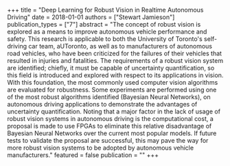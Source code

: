 +++
title = "Deep Learning for Robust Vision in Realtime Autonomous Driving"
date = 2018-01-01
authors = ["Stewart Jamieson"]
publication_types = ["7"]
abstract = "The concept of robust vision is explored as a means to improve autonomous vehicle performance and safety. This research is applicable to both the University of Toronto's self-driving car team, aUToronto, as well as to manufacturers of autonomous road vehicles, who have been criticized for the failures of their vehicles that resulted in injuries and fatalities. The requirements of a robust vision system are identified; chiefly, it must be capable of uncertainty quantification, so this field is introduced and explored with respect to its applications in vision. With this foundation, the most commonly used computer vision algorithms are evaluated for robustness. Some experiments are performed using one of the most robust algorithms identified (Bayesian Neural Networks), on autonomous driving applications to demonstrate the advantages of uncertainty quantification. Noting that a major factor in the lack of usage of robust vision systems in autonomous driving is the computational cost, a proposal is made to use FPGAs to eliminate this relative disadvantage of Bayesian Neural Networks over the current most popular models. If future tests to validate the proposal are successful, this may pave the way for more robust vision systems to be adopted by autonomous vehicle manufacturers."
featured = false
publication = ""
+++

